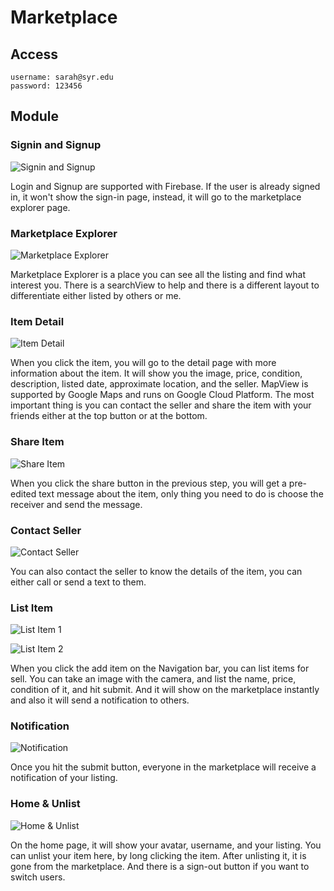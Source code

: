 # Marketplace

## Access

```plain
username: sarah@syr.edu
password: 123456
```

## Module

### Signin and Signup

![Signin and Signup](https://res.cloudinary.com/dfb5w2ccj/image/upload/v1670612879/temp/2022-12-09_140726_aenqv8.png)

Login and Signup are supported with Firebase. If the user is already signed in, it won't show the sign-in page, instead, it will go to the marketplace explorer page.

### Marketplace Explorer

![Marketplace Explorer](https://res.cloudinary.com/dfb5w2ccj/image/upload/v1670613033/temp/2022-12-09_141022_klsmd8.png)

Marketplace Explorer is a place you can see all the listing and find what interest you. There is a searchView to help and there is a different layout to differentiate either listed by others or me.

### Item Detail

![Item Detail](https://res.cloudinary.com/dfb5w2ccj/image/upload/v1670613229/temp/2022-12-09_141336_lqkadw.png)

When you click the item, you will go to the detail page with more information about the item. It will show you the image, price, condition, description, listed date, approximate location, and the seller. MapView is supported by Google Maps and runs on Google Cloud Platform. The most important thing is you can contact the seller and share the item with your friends either at the top button or at the bottom.


### Share Item

![Share Item](https://res.cloudinary.com/dfb5w2ccj/image/upload/v1670613481/temp/2022-12-09_141749_akyal8.png)

When you click the share button in the previous step, you will get a pre-edited text message about the item, only thing you need to do is choose the receiver and send the message.


### Contact Seller

![Contact Seller](https://res.cloudinary.com/dfb5w2ccj/image/upload/v1670613824/temp/2022-12-09_142313_asia81.png)

You can also contact the seller to know the details of the item, you can either call or send a text to them.

### List Item

![List Item 1](https://res.cloudinary.com/dfb5w2ccj/image/upload/v1670613968/temp/2022-12-09_142547_oos0gs.png)

![List Item 2](https://res.cloudinary.com/dfb5w2ccj/image/upload/v1670613968/temp/2022-12-09_142558_xrhewg.png)

When you click the add item on the Navigation bar, you can list items for sell. You can take an image with the camera, and list the name, price, condition of it, and hit submit. And it will show on the marketplace instantly and also it will send a notification to others.

### Notification

![Notification](https://res.cloudinary.com/dfb5w2ccj/image/upload/v1670614293/temp/2022-12-09_143123_gochrn.png)

Once you hit the submit button, everyone in the marketplace will receive a notification of your listing.

### Home & Unlist

![Home & Unlist](https://res.cloudinary.com/dfb5w2ccj/image/upload/v1670614376/temp/2022-12-09_143245_ha1dpo.png)

On the home page, it will show your avatar, username, and your listing. You can unlist your item here, by long clicking the item. After unlisting it, it is gone from the marketplace. And there is a sign-out button if you want to switch users.
